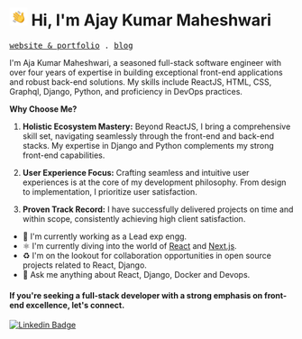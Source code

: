 <h1 class="flex"><img src="./wave.gif" width="32" />&nbsp;Hi, I'm Ajay Kumar Maheshwari</h1>

<p align="left">
  <samp>
    <a href="https://maalik.dev" target='_blank'>website & portfolio</a> .
    <a href="https://theplainscript.medium.com/" target='_blank'>blog</a> 
  </samp>
</p>

I'm Aja Kumar Maheshwari, a seasoned full-stack software engineer with over four years of expertise in building exceptional front-end applications and robust back-end solutions. My skills include ReactJS, HTML, CSS, Graphql, Django, Python, and proficiency in DevOps practices.

**Why Choose Me?**

1. **Holistic Ecosystem Mastery:** Beyond ReactJS, I bring a comprehensive skill set, navigating seamlessly through the front-end and back-end stacks. My expertise in Django and Python complements my strong front-end capabilities.

2. **User Experience Focus:** Crafting seamless and intuitive user experiences is at the core of my development philosophy. From design to implementation, I prioritize user satisfaction.

3. **Proven Track Record:** I have successfully delivered projects on time and within scope, consistently achieving high client satisfaction.

- 🏢 I'm currently working as a Lead exp engg.
- ⚛️ I'm currently diving into the world of [React](https://reactjs.org) and [Next.js](https://nextjs.org).
- ♻️ I'm on the lookout for collaboration opportunities in open source projects related to React, Django.
- 💬 Ask me anything about React, Django, Docker and Devops.

#### If you're seeking a full-stack developer with a strong emphasis on front-end excellence, let's connect.

[![Linkedin Badge](https://img.shields.io/badge/-AjayMaheshwari-0e76a8?style=flat&labelColor=0e76a8&logo=linkedin&logoColor=white)](https://www.linkedin.com/in/ajaymaheshwari24/)
<br />
